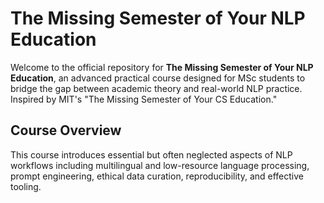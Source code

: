 # The Missing Semester of Your NLP Education

Welcome to the official repository for **The Missing Semester of Your NLP Education**, an advanced practical course designed for MSc students to bridge the gap between academic theory and real-world NLP practice. Inspired by MIT's "The Missing Semester of Your CS Education."

##  Course Overview
This course introduces essential but often neglected aspects of NLP workflows including multilingual and low-resource language processing, prompt engineering, ethical data curation, reproducibility, and effective tooling.
